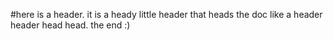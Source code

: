 #here is a header. it is a heady little header that heads the doc like a header header head head. the end :)
